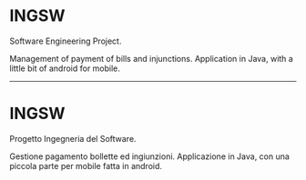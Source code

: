 # INGSW
Software Engineering Project.

Management of payment of bills and injunctions.
Application in Java, with a little bit of android for mobile.

-------------------------------------------------------------------------------------

# INGSW
Progetto Ingegneria del Software.

Gestione pagamento bollette ed ingiunzioni.
Applicazione in Java, con una piccola parte per mobile fatta in android.

